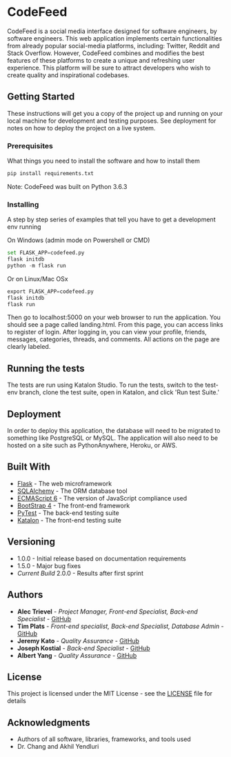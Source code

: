 # CodeFeed

CodeFeed is a social media interface designed for software engineers, by software engineers. This web application implements certain functionalities from already popular social-media platforms, including: Twitter, Reddit and Stack Overflow. However, CodeFeed combines and modifies the best features of these platforms to create a unique and refreshing user experience. This platform will be sure to attract developers who wish to create quality and inspirational codebases.

## Getting Started

These instructions will get you a copy of the project up and running on your local machine for development and testing purposes. See deployment for notes on how to deploy the project on a live system.

### Prerequisites

What things you need to install the software and how to install them

``` python
pip install requirements.txt
```

Note: CodeFeed was built on Python 3.6.3

### Installing

A step by step series of examples that tell you have to get a development env running

On Windows (admin mode on Powershell or CMD)

``` python
set FLASK_APP=codefeed.py
flask initdb
python -m flask run
```

Or on Linux/Mac OSx

``` python
export FLASK_APP=codefeed.py
flask initdb
flask run
```

Then go to localhost:5000 on your web browser to run the application. You should see a page called landing.html. From this page, you can access links to register of login. After logging in, you can view your profile, friends, messages, categories, threads, and comments. All actions on the page are clearly labeled. 

## Running the tests

The tests are run using Katalon Studio. To run the tests, switch to the test-env branch, clone the test suite, open in Katalon, and click 'Run test Suite.'

## Deployment

In order to deploy this application, the database will need to be migrated to something like PostgreSQL or MySQL. The application will also need to be hosted on a site such as PythonAnywhere, Heroku, or AWS.

## Built With

* [Flask](http://flask.pocoo.org/docs/0.12/) - The web microframework
* [SQLAlchemy](https://www.sqlalchemy.org/) - The ORM database tool
* [ECMAScript 6](http://es6-features.org/#Constants) - The version of JavaScript compliance used
* [BootStrap 4](https://getbootstrap.com/docs/4.0/getting-started/introduction/) - The front-end framework
* [PyTest](http://pytest-flask.readthedocs.io/en/latest/) - The back-end testing suite
* [Katalon](https://www.katalon.com/) - The front-end testing suite

## Versioning

* 1.0.0 - Initial release based on documentation requirements
* 1.5.0 - Major bug fixes
* *Current Build* 2.0.0 - Results after first sprint

## Authors

* **Alec Trievel** - *Project Manager, Front-end Specialist, Back-end Specialist* - [GitHub](https://github.com/AlecT58)
* **Tim Plats** - *Front-end specialist, Back-end Specialist, Database Admin* - [GitHub](https://github.com/twsp)
* **Jeremy Kato** - *Quality Assurance* - [GitHub](https://github.com/jeremykato)
* **Joseph Kostial** - *Back-end Specialist* - [GitHub](https://github.com/jmk243)
* **Albert Yang** - *Quality Assurance* - [GitHub](https://github.com/aly31)

## License

This project is licensed under the MIT License - see the [LICENSE](LICENSE) file for details

## Acknowledgments

* Authors of all software, libraries, frameworks, and tools used
* Dr. Chang and Akhil Yendluri